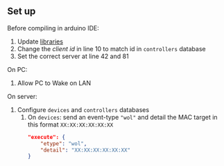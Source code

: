 ## Set up

Before compiling in arduino IDE:

1. Update [libraries](https://github.com/roy-mdr/es-iot-libs)
1. Change the *client id* in line 10 to match id in `controllers` database
1. Set the correct server at line 42 and 81

On PC:

1. Allow PC to Wake on LAN

On server:

1. Configure `devices` and `controllers` databases
    1. On `devices`: send an event-type `"wol"` and detail the MAC target in this format `XX:XX:XX:XX:XX:XX`
        ```json
        "execute": {
			"etype": "wol",
			"detail": "XX:XX:XX:XX:XX:XX"
		}
        ```
